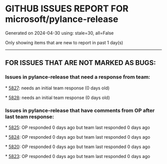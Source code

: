 
# GITHUB ISSUES REPORT FOR microsoft/pylance-release


Generated on 2024-04-30 using: stale=30, all=False


Only showing items that are new to report in past 1 day(s)


---

## FOR ISSUES THAT ARE NOT MARKED AS BUGS:


### Issues in pylance-release that need a response from team:


\* [5827](https://github.com/microsoft/pylance-release/issues/5827 "Bundled type hints for lxml are inconsistent with source, lxml-stubs"): needs an initial team response (0 days old)

\* [5828](https://github.com/microsoft/pylance-release/issues/5828 "Can't access certain members errors"): needs an initial team response (0 days old)

### Issues in pylance-release that have comments from OP after last team response:


\* [5825](https://github.com/microsoft/pylance-release/issues/5825 "Docstring Tooltip Truncation Issue in Function Name Input"): OP responded 0 days ago but team last responded 0 days ago

\* [5824](https://github.com/microsoft/pylance-release/issues/5824 "switch to a different tool for python syntax highlighting"): OP responded 0 days ago but team last responded 0 days ago

\* [5820](https://github.com/microsoft/pylance-release/issues/5820 "How to set --max-old-space-size when using python.analysis.nodeExecutable ? "): OP responded 0 days ago but team last responded 0 days ago

\* [5823](https://github.com/microsoft/pylance-release/issues/5823 "Pylance 在过去 3 分钟内崩溃了 5 次。Pylance 不会重新启动。有关详细信息，请参阅输出。 in wsl windows project"): OP responded 0 days ago but team last responded 0 days ago
